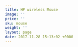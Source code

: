 ```yaml
---
title: HP wireless Mouse
image: ''
price: ''
sku: mouse
weight: ''
layout: page
date: 2017-11-28 15:13:02 +0000
---
```

